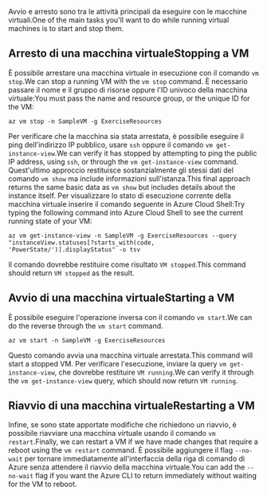 <span data-ttu-id="34b64-101">Avvio e arresto sono tra le attività principali da eseguire con le macchine virtuali.</span><span class="sxs-lookup"><span data-stu-id="34b64-101">One of the main tasks you'll want to do while running virtual machines is to start and stop them.</span></span>

## <a name="stopping-a-vm"></a><span data-ttu-id="34b64-102">Arresto di una macchina virtuale</span><span class="sxs-lookup"><span data-stu-id="34b64-102">Stopping a VM</span></span>

<span data-ttu-id="34b64-103">È possibile arrestare una macchina virtuale in esecuzione con il comando `vm stop`.</span><span class="sxs-lookup"><span data-stu-id="34b64-103">We can stop a running VM with the `vm stop` command.</span></span> <span data-ttu-id="34b64-104">È necessario passare il nome e il gruppo di risorse oppure l'ID univoco della macchina virtuale:</span><span class="sxs-lookup"><span data-stu-id="34b64-104">You must pass the name and resource group, or the unique ID for the VM:</span></span>

```azurecli
az vm stop -n SampleVM -g ExerciseResources
```

<span data-ttu-id="34b64-105">Per verificare che la macchina sia stata arrestata, è possibile eseguire il ping dell'indirizzo IP pubblico, usare `ssh` oppure il comando `vm get-instance-view`.</span><span class="sxs-lookup"><span data-stu-id="34b64-105">We can verify it has stopped by attempting to ping the public IP address, using `ssh`, or through the `vm get-instance-view` command.</span></span> <span data-ttu-id="34b64-106">Quest'ultimo approccio restituisce sostanzialmente gli stessi dati del comando `vm show` ma include informazioni sull'istanza.</span><span class="sxs-lookup"><span data-stu-id="34b64-106">This final approach returns the same basic data as `vm show` but includes details about the instance itself.</span></span> <span data-ttu-id="34b64-107">Per visualizzare lo stato di esecuzione corrente della macchina virtuale inserire il comando seguente in Azure Cloud Shell:</span><span class="sxs-lookup"><span data-stu-id="34b64-107">Try typing the following command into Azure Cloud Shell to see the current running state of your VM:</span></span>

```azurecli
az vm get-instance-view -n SampleVM -g ExerciseResources --query "instanceView.statuses[?starts_with(code, 'PowerState/')].displayStatus" -o tsv
```

<span data-ttu-id="34b64-108">Il comando dovrebbe restituire come risultato `VM stopped`.</span><span class="sxs-lookup"><span data-stu-id="34b64-108">This command should return `VM stopped` as the result.</span></span>

## <a name="starting-a-vm"></a><span data-ttu-id="34b64-109">Avvio di una macchina virtuale</span><span class="sxs-lookup"><span data-stu-id="34b64-109">Starting a VM</span></span>

<span data-ttu-id="34b64-110">È possibile eseguire l'operazione inversa con il comando `vm start`.</span><span class="sxs-lookup"><span data-stu-id="34b64-110">We can do the reverse through the `vm start` command.</span></span>

```azurecli
az vm start -n SampleVM -g ExerciseResources
```

<span data-ttu-id="34b64-111">Questo comando avvia una macchina virtuale arrestata.</span><span class="sxs-lookup"><span data-stu-id="34b64-111">This command will start a stopped VM.</span></span> <span data-ttu-id="34b64-112">Per verificare l'esecuzione, inviare la query `vm get-instance-view`, che dovrebbe restituire `VM running`.</span><span class="sxs-lookup"><span data-stu-id="34b64-112">We can verify it through the `vm get-instance-view` query, which should now return `VM running`.</span></span>

## <a name="restarting-a-vm"></a><span data-ttu-id="34b64-113">Riavvio di una macchina virtuale</span><span class="sxs-lookup"><span data-stu-id="34b64-113">Restarting a VM</span></span>

<span data-ttu-id="34b64-114">Infine, se sono state apportate modifiche che richiedono un riavvio, è possibile riavviare una macchina virtuale usando il comando `vm restart`.</span><span class="sxs-lookup"><span data-stu-id="34b64-114">Finally, we can restart a VM if we have made changes that require a reboot using the `vm restart` command.</span></span> <span data-ttu-id="34b64-115">È possibile aggiungere il flag `--no-wait` per tornare immediatamente all'interfaccia della riga di comando di Azure senza attendere il riavvio della macchina virtuale.</span><span class="sxs-lookup"><span data-stu-id="34b64-115">You can add the `--no-wait` flag if you want the Azure CLI to return immediately without waiting for the VM to reboot.</span></span>

